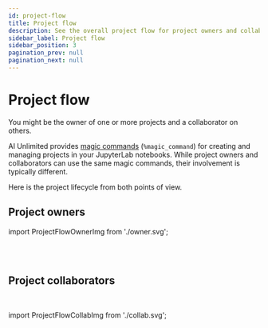 ```yaml
---
id: project-flow
title: Project flow
description: See the overall project flow for project owners and collaborators.
sidebar_label: Project flow
sidebar_position: 3
pagination_prev: null
pagination_next: null
---
```


# Project flow

You might be the owner of one or more projects and a collaborator on others. 

AI Unlimited provides [magic commands](/docs/explore-and-analyze-data/magic-commands.md) (`%magic_command`) for creating and managing projects in your JupyterLab notebooks. While project owners and collaborators can use the same magic commands, their involvement is typically different. 

Here is the project lifecycle from both points of view.


## Project owners

import ProjectFlowOwnerImg from './owner.svg';

<ProjectFlowOwnerImg />
<br />
<br />

## Project collaborators
<br />

import ProjectFlowCollabImg from './collab.svg';

<ProjectFlowCollabImg />
